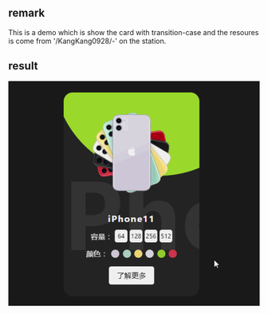 ## remark
This is a demo which is show the card with transition-case and the resoures is come from '/KangKang0928/-' on the station.

## result
![result](123.gif)

